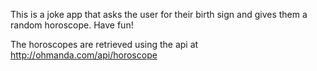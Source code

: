 This is a joke app that asks the user for their birth sign and gives them a random horoscope. Have fun!

The horoscopes are retrieved using the api at http://ohmanda.com/api/horoscope
